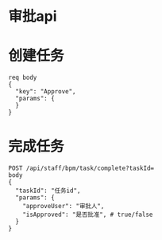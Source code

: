 审批api
========

# 创建任务
```
req body
{
  "key": "Approve",
  "params": {
  }
}
```

# 完成任务
```
POST /api/staff/bpm/task/complete?taskId=
body
{
  "taskId": "任务id",
  "params": {
    "approveUser": "审批人",
    "isApproved": "是否批准", # true/false
  }
}
```